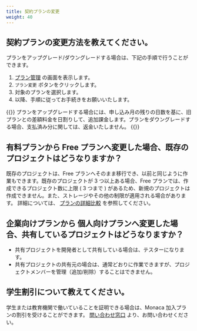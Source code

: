```yaml
---
title: 契約プランの変更
weight: 40
---
```


契約プランの変更方法を教えてください。
--------------------------------------

プランをアップグレード/ダウングレードする場合は、下記の手順で行うことができます。

1.  [プラン管理](https://monaca.mobi/ja/pricing) の画面を表示します。
2.  `プラン変更` ボタンをクリックします。
3.  対象のプランを選択します。
4.  以降、手順に従ってお手続きをお願いいたします。

{{<note>}}
プランをアップグレードする場合には、申し込み月の残りの日数を基に、旧プランとの差額料金を日割りして、追加課金します。プランをダウングレードする場合、支払済み分に関しては、返金いたしません。
{{</note>}}

有料プランから Free プランへ変更した場合、既存のプロジェクトはどうなりますか？
------------------------------------------------------------------------------

既存のプロジェクトは、Free
プランへそのまま移行でき、以前と同じように作業もできます。既存のプロジェクトが
3 つ以上ある場合、Free プランでは、作成できるプロジェクト数に上限 ( 3
つまで )
があるため、新規のプロジェクトは作成できません。また、ストレージやその他の制限が適用される場合があります。
詳細については、
[プランの詳細比較](https://ja.monaca.io/pricing-detail.html)
を参照してください。

企業向けプランから 個人向けプランへ変更した場合、共有しているプロジェクトはどうなりますか？
-------------------------------------------------------------------------------------------

-   共有プロジェクトを開発者として共有している場合は、テスターになります。
-   共有プロジェクトの共有元の場合は、通常どおりに作業できますが、プロジェクトメンバーを管理（追加/削除）することはできません。

学生割引について教えてください。
--------------------------------

学生または教育機関で働いていることを証明できる場合は、Monaca
加入プランの割引を受けることができます。
[問い合わせ窓口](https://ja.monaca.io/support/inquiry.html)
より、お問い合わせください。
